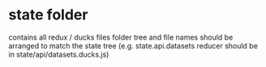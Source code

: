 state folder
============

contains all redux / ducks files
folder tree and file names should be arranged to match the state tree
(e.g. state.api.datasets reducer should be in state/api/datasets.ducks.js)
